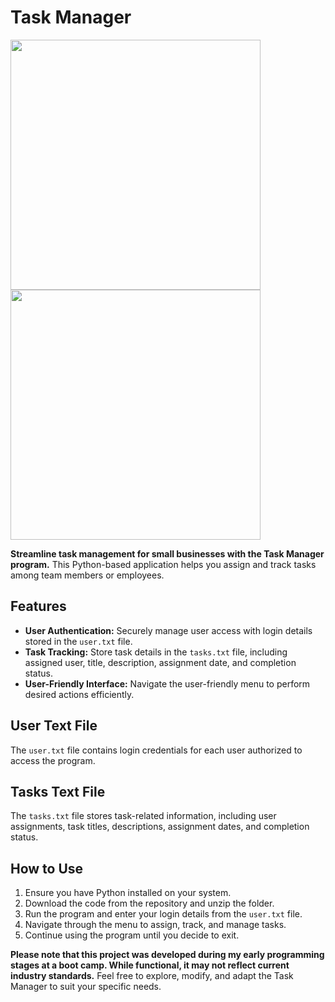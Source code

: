 # Task Manager


<p >
  <img src="https://user-images.githubusercontent.com/80391089/111300533-16e87600-8649-11eb-8eeb-bd86590563d2.png" width="400" style="margin-right: 20px;" />
  <img src="https://user-images.githubusercontent.com/80391089/111300539-19e36680-8649-11eb-85e6-8f40e409d76e.png" width="400" />
</p>

**Streamline task management for small businesses with the Task Manager program.** This Python-based application helps you assign and track tasks among team members or employees.

## Features

- **User Authentication:** Securely manage user access with login details stored in the `user.txt` file.
- **Task Tracking:** Store task details in the `tasks.txt` file, including assigned user, title, description, assignment date, and completion status.
- **User-Friendly Interface:** Navigate the user-friendly menu to perform desired actions efficiently.

## User Text File

The `user.txt` file contains login credentials for each user authorized to access the program.

## Tasks Text File

The `tasks.txt` file stores task-related information, including user assignments, task titles, descriptions, assignment dates, and completion status.

## How to Use

1. Ensure you have Python installed on your system.
2. Download the code from the repository and unzip the folder.
3. Run the program and enter your login details from the `user.txt` file.
4. Navigate through the menu to assign, track, and manage tasks.
5. Continue using the program until you decide to exit.

**Please note that this project was developed during my early programming stages at a boot camp. While functional, it may not reflect current industry standards.** Feel free to explore, modify, and adapt the Task Manager to suit your specific needs.

